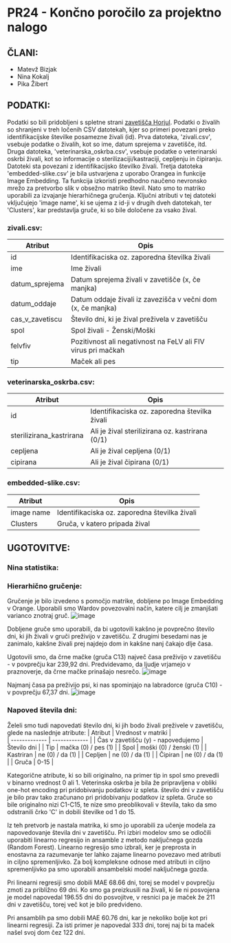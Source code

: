 # PR24 - Končno poročilo za projektno nalogo
## ČLANI:
- Matevž Bizjak
-  Nina Kokalj
- Pika Žibert

## PODATKI:
Podatki so bili pridobljeni s spletne strani [zavetišča Horjul](https://www.zavetisce-horjul.net/spet_doma.php).
Podatki o živalih so shranjeni v treh ločenih CSV datotekah, kjer so primeri povezani preko identifikacijske številke posamezne živali (id). Prva datoteka, 'zivali.csv', vsebuje podatke o živalih, kot so ime, datum sprejema v zavetišče, itd. Druga datoteka, 'veterinarska_oskrba.csv',  vsebuje podatke o veterinarski oskrbi živali, kot so informacije o sterilizaciji/kastraciji, cepljenju in čipiranju. Datoteki sta povezani z identifikacijsko številko živali. Tretja datoteka 'embedded-slike.csv' je bila ustvarjena z uporabo Orangea in funkcije Image Embedding. Ta funkcija izkoristi predhodno naučeno nevronsko mrežo za pretvorbo slik v obsežno matriko števil. Nato smo to matriko uporabili za izvajanje hierarhičnega gručenja. Ključni atributi v tej datoteki vključujejo 'image name', ki se ujema z id-ji v drugih dveh datotekah, ter 'Clusters', kar predstavlja gruče, ki so bile določene za vsako žival.

### zivali.csv:
| Atribut  | Opis |  
| ------------- | ------------- |
| id  | Identifikaciska oz. zaporedna številka živali  |
| ime | Ime živali  |
| datum_sprejema | Datum sprejema živali v zavetišče (x, če manjka)  |
| datum_oddaje | Datum oddaje živali iz zavezišča v večni dom (x, če manjka)  |
| cas_v_zavetiscu | Število dni, ki je žival preživela v zavetišču |
| spol | Spol živali - Ženski/Moški  |
| felvfiv | Pozitivnost ali negativnost na FeLV ali FIV virus pri mačkah  |
| tip | Maček ali pes  |

### veterinarska_oskrba.csv:
| Atribut  | Opis |
| ------------- | ------------- |
| id | Identifikaciska oz. zaporedna številka živali  |
| sterilizirana_kastrirana | Ali je žival sterilizirana oz. kastrirana (0/1) |
| cepljena | Ali je žival cepljena (0/1)  |
| cipirana | Ali je žival čipirana (0/1)  |

### embedded-slike.csv:
| Atribut  | Opis |
| ------------- | ------------- |
| image name | Identifikaciska oz. zaporedna številka živali  |
| Clusters | Gruča, v katero pripada žival |

## UGOTOVITVE:

### Nina statistika:

### Hierarhično gručenje:
Gručenje je bilo izvedeno s pomočjo matrike, dobljene po Image Embedding v Orange. Uporabili smo Wardov povezovalni način, katere cilj je zmanjšati varianco znotraj gruč.
![image](https://github.com/matevzb03/PR24MBPZNK/assets/162151447/f478e55c-20da-419f-b350-3d3f25c46300)

Dobljene gruče smo uporabili, da bi ugotovili kakšno je povprečno število dni, ki jih živali v gruči preživijo v zavetišču. Z drugimi besedami nas je zanimalo, kakšne živali prej najdejo dom in kakšne nanj čakajo dlje časa.

Ugotovili smo, da  črne mačke (gruča C13) največ časa preživijo v zavetišču - v povprečju kar 239,92 dni. Predvidevamo, da ljudje vrjamejo v praznoverje, da črne mačke prinašajo nesrečo.
![image](https://github.com/matevzb03/PR24MBPZNK/assets/162151447/a2d31f95-5f65-4a2f-a804-721e2d4cd227)

Najmanj časa pa preživijo psi, ki nas spominjajo na labradorce (gruča C10) - v povprečju 67,37 dni.
![image](https://github.com/matevzb03/PR24MBPZNK/assets/162151447/977773f5-8e8b-4994-a7cb-7aeec10f2b9b)



### Napoved števila dni:
Želeli smo tudi napovedati število dni, ki jih bodo živali preživele v zavetišču, glede na naslednje atribute:
| Atribut  | Vrednost v matriki |  
| ------------- | ------------- |
| Čas v zavetišču (y) - napovedujemo | Število dni |
| Tip | mačka (0) / pes (1) |
| Spol | moški (0) / ženski (1) |
| Kastriran | ne (0) / da (1) |
| Cepljen | ne (0) / da (1) |
| Čipiran | ne (0) / da (1) |
| Gruča | 0-15 |

Kategorične atribute, ki so bili originalno, na primer tip in spol smo prevedli v binarno vrednost 0 ali 1. Veterinska oskrba je bila že pripravljena v obliki one-hot encoding pri pridobivanju podatkov iz spleta. število dni v zavetišču je bilo prav tako zračunano pri pridobivanju podatkov iz spleta. Gruče so bile originalno nizi C1-C15, te nize smo preoblikovali v števila, tako da smo odstranili črko 'C' in dobili številke od 1 do 15.


Iz teh pretvorb je nastala matrika, ki smo jo uporabili za učenje modela za napovedovanje števila dni v zavetišču. Pri izbiri modelov smo se odločili uporabiti linearno regresijo in ansamble z metodo naključnega gozda (Random Forest). Linearno regresijo smo izbrali, ker je preprosta in enostavna za razumevanje ter lahko zajame linearno povezavo med atributi in ciljno spremenljivko. Za bolj kompleksne odnose med atributi in ciljno spremenljivko pa smo uporabili ansambelski model naključnega gozda.

Pri linearni regresiji smo dobili MAE 68.66 dni, torej se model v povprečju zmoti za približno 69 dni. Ko smo ga preizkusili na živali, ki še ni posvojena je model napovedal 196.55 dni do posvojitve, v resnici pa je maček že 211 dni v zavetišču, torej več kot je bilo predvideno.

Pri ansamblih pa smo dobili MAE 60.76 dni, kar je nekoliko bolje kot pri linearni regresiji. Za isti primer je napovedal 333 dni, torej naj bi ta maček našel svoj dom čez 122 dni. 
